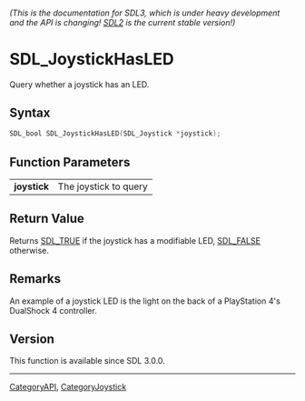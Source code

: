 ###### (This is the documentation for SDL3, which is under heavy development and the API is changing! [SDL2](https://wiki.libsdl.org/SDL2/) is the current stable version!)
# SDL_JoystickHasLED

Query whether a joystick has an LED.

## Syntax

```c
SDL_bool SDL_JoystickHasLED(SDL_Joystick *joystick);

```

## Function Parameters

|                  |                       |
| ---------------- | --------------------- |
| **joystick**     | The joystick to query |

## Return Value

Returns [SDL_TRUE](SDL_TRUE) if the joystick has a modifiable LED,
[SDL_FALSE](SDL_FALSE) otherwise.

## Remarks

An example of a joystick LED is the light on the back of a PlayStation 4's
DualShock 4 controller.

## Version

This function is available since SDL 3.0.0.

----
[CategoryAPI](CategoryAPI), [CategoryJoystick](CategoryJoystick)

